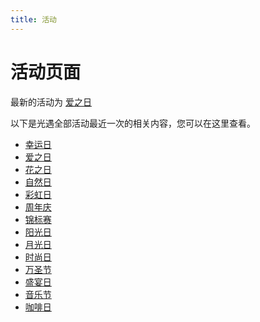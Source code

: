 ```yaml
---
title: 活动
---
```

# 活动页面
最新的活动为 [爱之日](days_of_love.md)

以下是光遇全部活动最近一次的相关内容，您可以在这里查看。

- [幸运日](days_of_fontune.md)
- [爱之日](days_of_love.md)
- [花之日](days_of_bloom.md)
- [自然日](days_of_nature.md)
- [彩虹日](days_of_rainbow.md)
- [周年庆](days_of_anniversary.md)
- [锦标赛](days_of_competition.md)
- [阳光日](days_of_sunlight.md)
- [月光日](days_of_moonlight.md)
- [时尚日](days_of_fashion.md)
- [万圣节](days_of_halloween.md)
- [盛宴日](days_of_feast.md)
- [音乐节](days_of_music.md)
- [咖啡日](days_of_cafe.md)
